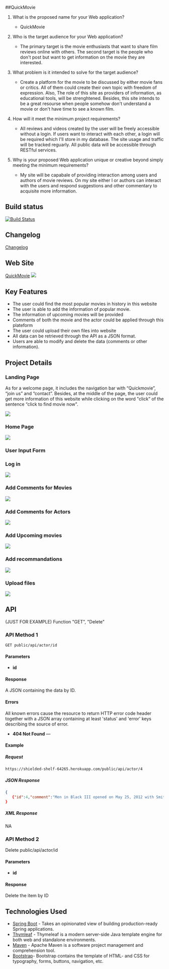 ##QuickMovie

1. What is the proposed name for your Web application?

    - QuickMovie
    
2. Who is the target audience for your Web application?

    - The primary target is the movie enthusiasts that want to share film reviews online with others.
      The second target is the people who don't post but want to get information on the movie they are interested. 
      
3. What problem is it intended to solve for the target audience?

    - Create a platform for the movie to be discussed by either movie fans or critics. All of them could create their
      own topic with freedom of expression. Also, The role of this site as providers of information, as educational tools,
      will be strenghtened. Besides, this site intends to be a great resourse when people somehow don't understand a movie 
      or don't have time to see a known film.
      
4. How will it meet the minimum project requirements?

    - All reviews and videos created by the user will be freely accessible without a login. If users want to interact with each other,
      a login will be required which I'll store in my database. The site usage and traffic will be tracked reguarly. All public data 
      will be accessible through RESTful services. 
     
5. Why is your proposed Web application unique or creative beyond simply meeting the minimum requirements?

    - My site will be capabale of providing interaction among users and authors of movie reviews.
      On my site either I or authors can interact with the users and respond suggestions and 
      other commentary to acquisite more information. 
    



## Build status

[![Build Status](https://travis-ci.org/infsci2560sp17/full-stack-web-Hannah0108.svg?branch=master)](https://travis-ci.org/infsci2560sp17/full-stack-web-Hannah0108)

## Changelog

[Changelog](Changelog.md)
    
## Web Site

[QuickMovie](https://shielded-shelf-64265.herokuapp.com)
![](https://github.com/infsci2560sp17/full-stack-web-Hannah0108/blob/master/src/main/resources/img/icon.png)

## Key Features

* The user could find the most popular movies in history in this website
* The user is able to add the information of popular movie.
* The information of upcoming movies will be provided 
* Comments of both the movie and the actor could be applied through this plateform
* The user could upload their own files into website
* All data can be retrieved through the API as a JSON format.
* Users are able to modify and delete the data (comments or other information).

## Project Details

### Landing Page
As for a welcome page, it includes the navigation bar with “Quickmovie”, “join us” and “contact”. Besides, at the middle of the page, the user could get more information of this website while clicking on the word "click” of the sentence “click to find movie now". 

 ![](https://github.com/infsci2560sp17/full-stack-web-Hannah0108/blob/master/src/main/resources/img/landingpage.jpeg)
### Home Page
![](https://github.com/infsci2560sp17/full-stack-web-Hannah0108/blob/master/src/main/resources/img/mainpage.PNG)
### User Input Form
### Log in 
![](https://github.com/infsci2560sp17/full-stack-web-Hannah0108/blob/master/src/main/resources/img/login.jpeg)
### Add Comments for Movies
![](https://github.com/infsci2560sp17/full-stack-web-Hannah0108/blob/master/src/main/resources/img/movie.PNG)
### Add Comments for Actors
![](https://github.com/infsci2560sp17/full-stack-web-Hannah0108/blob/master/src/main/resources/img/Actor.PNG)
### Add Upcoming movies
![](https://github.com/infsci2560sp17/full-stack-web-Hannah0108/blob/master/src/main/resources/img/hot.PNG)
### Add recommandations
![](https://github.com/infsci2560sp17/full-stack-web-Hannah0108/blob/master/src/main/resources/img/link.jpeg)
### Upload files 
![](https://github.com/infsci2560sp17/full-stack-web-Hannah0108/blob/master/src/main/resources/img/upload.jpeg)
## API
(JUST FOR EXAMPLE)
Function "GET", "Delete"

### API Method 1

    GET public/api/actor/id

#### Parameters

- **id** 
#### Response

A JSON  containing the data by ID.

#### Errors

All known errors cause the resource to return HTTP error code header together with a JSON array containing at least 'status' and 'error' keys describing the source of error.

- **404 Not Found** — 

#### Example

##### Request

    https://shielded-shelf-64265.herokuapp.com/public/api/actor/4


##### JSON Response

```json
{
   {"id":4,"comment":"Men in Black III opened on May 25, 2012 with Smith again reprising his role as Agent J. This was his first major starring role in four years","rating":"goodacting","actorName":"Will Smith","movieName":"Men in Black "}
}
```

##### XML Response

NA
### API Method 2

 Delete public/api/actor/id

#### Parameters

- **id** 

#### Response

Delete the item by ID


## Technologies Used

- [Spring Boot](https://projects.spring.io/spring-boot/) - Takes an opinionated view of building production-ready Spring applications.
- [Thymleaf](http://www.thymeleaf.org/) - Thymeleaf is a modern server-side Java template engine for both web and standalone environments.
- [Maven](https://maven.apache.org/) - Apache Maven is a software project management and comprehension tool.
- [Bootstrap](http://getbootstrap.com)- Bootstrap contains the template of HTML- and CSS for typography, forms, buttons, navigation, etc.